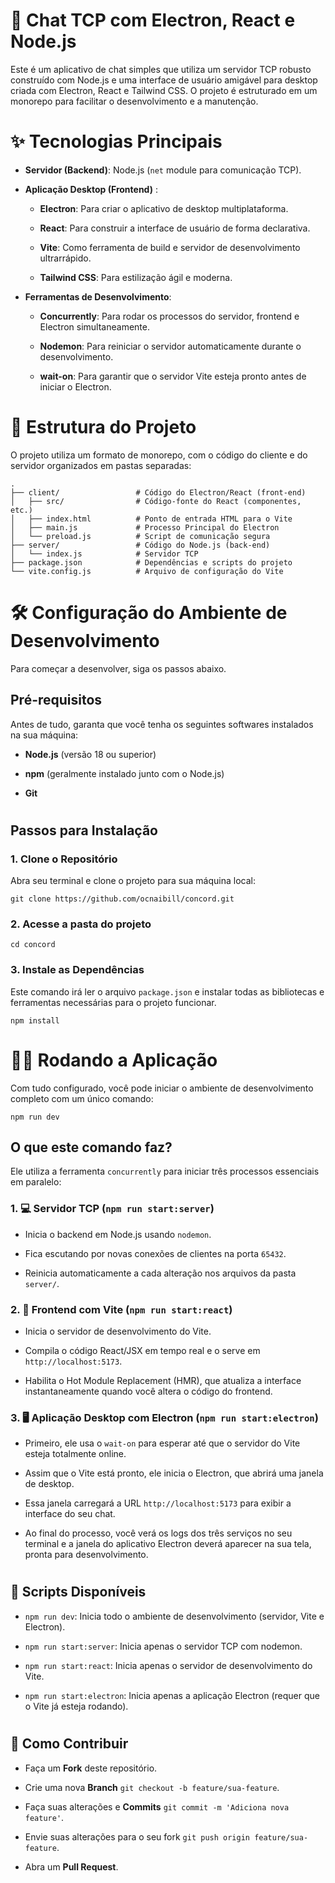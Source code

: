 
# 🚀 Chat TCP com Electron, React e Node.js


Este é um aplicativo de chat simples que utiliza um servidor TCP robusto construído com Node.js e uma interface de usuário amigável para desktop criada com Electron, React e Tailwind CSS. O projeto é estruturado em um monorepo para facilitar o desenvolvimento e a manutenção.

# 

# ✨ Tecnologias Principais
- **Servidor (Backend)**: Node.js (`net` module para comunicação TCP).

- **Aplicação Desktop (Frontend)** :

  - **Electron**: Para criar o aplicativo de desktop multiplataforma.

  - **React**: Para construir a interface de usuário de forma declarativa.

   - **Vite**: Como ferramenta de build e servidor de desenvolvimento ultrarrápido.

  - **Tailwind CSS**: Para estilização ágil e moderna.

- **Ferramentas de Desenvolvimento**:

  - **Concurrently**: Para rodar os processos do servidor, frontend e Electron simultaneamente.

  - **Nodemon**: Para reiniciar o servidor automaticamente durante o desenvolvimento.

  - **wait-on**: Para garantir que o servidor Vite esteja pronto antes de iniciar o Electron.

# 

# 📁 Estrutura do Projeto
O projeto utiliza um formato de monorepo, com o código do cliente e do servidor organizados em pastas separadas:

    .
    ├── client/                 # Código do Electron/React (front-end)
    │   ├── src/                # Código-fonte do React (componentes, etc.)
    │   ├── index.html          # Ponto de entrada HTML para o Vite
    │   ├── main.js             # Processo Principal do Electron
    │   └── preload.js          # Script de comunicação segura
    ├── server/                 # Código do Node.js (back-end)
    │   └── index.js            # Servidor TCP
    ├── package.json            # Dependências e scripts do projeto
    └── vite.config.js          # Arquivo de configuração do Vite

# 

# 🛠️ Configuração do Ambiente de Desenvolvimento
Para começar a desenvolver, siga os passos abaixo.

## Pré-requisitos
Antes de tudo, garanta que você tenha os seguintes softwares instalados na sua máquina:

- **Node.js** (versão 18 ou superior)

- **npm** (geralmente instalado junto com o Node.js)

- **Git**

#
## Passos para Instalação
  ### 1. Clone o Repositório
  Abra seu terminal e clone o projeto para sua máquina local:

    git clone https://github.com/ocnaibill/concord.git

 ### 2. Acesse a pasta do projeto
    cd concord

### 3. Instale as Dependências

Este comando irá ler o arquivo `package.json` e instalar todas as bibliotecas e ferramentas necessárias para o projeto funcionar.

    npm install


#
# 🏃‍♂️ Rodando a Aplicação
Com tudo configurado, você pode iniciar o ambiente de desenvolvimento completo com um único comando:
            
    npm run dev

## O que este comando faz?
Ele utiliza a ferramenta `concurrently` para iniciar três processos essenciais em paralelo:

### 1. 💻 Servidor TCP (`npm run start:server`)

- Inicia o backend em Node.js usando `nodemon`.

- Fica escutando por novas conexões de clientes na porta `65432`.

- Reinicia automaticamente a cada alteração nos arquivos da pasta `server/`.

### 2. 🎨 Frontend com Vite (`npm run start:react`)

- Inicia o servidor de desenvolvimento do Vite.

- Compila o código React/JSX em tempo real e o serve em `http://localhost:5173`.

- Habilita o Hot Module Replacement (HMR), que atualiza a interface instantaneamente quando você altera o código do frontend.

### 3. 🖥️ Aplicação Desktop com Electron (`npm run start:electron`)

- Primeiro, ele usa o `wait-on` para esperar até que o servidor do Vite esteja totalmente online.

- Assim que o Vite está pronto, ele inicia o Electron, que abrirá uma janela de desktop.

- Essa janela carregará a URL `http://localhost:5173` para exibir a interface do seu chat.

- Ao final do processo, você verá os logs dos três serviços no seu terminal e a janela do aplicativo Electron deverá aparecer na sua tela, pronta para desenvolvimento.
#
## 📜 Scripts Disponíveis
-    `npm run dev`: Inicia todo o ambiente de desenvolvimento (servidor, Vite e Electron).

-    `npm run start:server`: Inicia apenas o servidor TCP com nodemon.

-    `npm run start:react`: Inicia apenas o servidor de desenvolvimento do Vite.

-    `npm run start:electron`: Inicia apenas a aplicação Electron (requer que o Vite já esteja rodando).
# 
## 🤝 Como Contribuir
 - Faça um **Fork** deste repositório.

- Crie uma nova **Branch**  `git checkout -b feature/sua-feature`.

- Faça suas alterações e **Commits** `git commit -m 'Adiciona nova feature'`.

 - Envie suas alterações para o seu fork `git push origin feature/sua-feature`.

- Abra um **Pull Request**.
